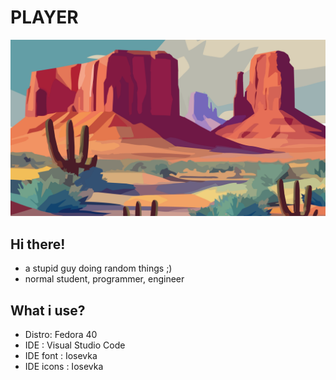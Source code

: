 # **PLAYER**
![img](pic.jpg)
## Hi there!
- a stupid guy doing random things ;)
- normal student, programmer, engineer
## What i use?
- Distro: Fedora 40
- IDE : Visual Studio Code
- IDE font : Iosevka
- IDE icons : Iosevka
